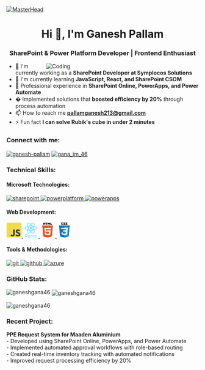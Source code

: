 [![MasterHead](https://media.licdn.com/dms/image/D5616AQHBLGzrm-o0SQ/profile-displaybackgroundimage-shrink_350_1400/0/1691553490961?e=1703116800&v=beta&t=g6iCBLrKD8raUrmpfUg5Xt-N7UaA7N2mynA0EzgrYt0)](https://ganeshgana46.io)
<h1 align="center">Hi 👋, I'm Ganesh Pallam</h1>
<h3 align="center">SharePoint & Power Platform Developer | Frontend Enthusiast</h3>

<img align="right" alt="Coding" width="400" src="https://imgs.search.brave.com/WVq9fsl-IQF3p1ezdJmMdaqa39WMhnm9_jgAPpIK720/rs:fit:500:0:0/g:ce/aHR0cHM6Ly9naWZk/Yi5jb20vaW1hZ2Vz/L2hpZ2gvYW5pbWF0/ZWQtbWFuLWNvbXB1/dGVyLWNvZGluZy1u/YWU2bWVjMzc4bHNn/MWkzLmdpZg.jpeg"/>

- 🔭 I'm currently working as a **SharePoint Developer at Symplocos Solutions**
- 🌱 I'm currently learning **JavaScript, React, and SharePoint CSOM**
- 💼 Professional experience in **SharePoint Online, PowerApps, and Power Automate**
- � Implemented solutions that **boosted efficiency by 20%** through process automation
- 📫 How to reach me **pallamganesh213@gmail.com**
- ⚡ Fun fact **I can solve Rubik's cube in under 2 minutes**

<h3 align="left">Connect with me:</h3>
<p align="left">
<a href="https://linkedin.com/in/ganesh-pallam" target="blank"><img align="center" src="https://raw.githubusercontent.com/rahuldkjain/github-profile-readme-generator/master/src/images/icons/Social/linked-in-alt.svg" alt="ganesh-pallam" height="30" width="40" /></a>
<a href="https://instagram.com/gana_im_46" target="blank"><img align="center" src="https://raw.githubusercontent.com/rahuldkjain/github-profile-readme-generator/master/src/images/icons/Social/instagram.svg" alt="gana_im_46" height="30" width="40" /></a>
</p>

<h3 align="left">Technical Skills:</h3>
<h4>Microsoft Technologies:</h4>
<p align="left">
  <a href="https://www.microsoft.com/en-us/microsoft-365/sharepoint/collaboration" target="_blank" rel="noreferrer"> 
    <img src="https://upload.wikimedia.org/wikipedia/commons/thumb/e/ee/Microsoft_SharePoint_2013_logo.svg/1200px-Microsoft_SharePoint_2013_logo.svg.png" alt="sharepoint" width="40" height="40"/> 
  </a>
  <a href="https://powerplatform.microsoft.com/" target="_blank" rel="noreferrer"> 
    <img src="https://upload.wikimedia.org/wikipedia/commons/thumb/d/d2/Microsoft_Power_Platform_logo.svg/1200px-Microsoft_Power_Platform_logo.svg.png" alt="powerplatform" width="80" height="40"/> 
  </a>
  <a href="https://powerapps.microsoft.com/" target="_blank" rel="noreferrer"> 
    <img src="https://logowik.com/content/uploads/images/power-apps5848.jpg" alt="powerapps" width="40" height="40"/> 
  </a>
</p>

<h4>Web Development:</h4>
<p align="left">
  <a href="https://developer.mozilla.org/en-US/docs/Web/JavaScript" target="_blank" rel="noreferrer"> 
    <img src="https://raw.githubusercontent.com/devicons/devicon/master/icons/javascript/javascript-original.svg" alt="javascript" width="40" height="40"/> 
  </a>
  <a href="https://reactjs.org/" target="_blank" rel="noreferrer"> 
    <img src="https://raw.githubusercontent.com/devicons/devicon/master/icons/react/react-original-wordmark.svg" alt="react" width="40" height="40"/> 
  </a>
  <a href="https://www.w3.org/html/" target="_blank" rel="noreferrer"> 
    <img src="https://raw.githubusercontent.com/devicons/devicon/master/icons/html5/html5-original-wordmark.svg" alt="html5" width="40" height="40"/> 
  </a>
  <a href="https://www.w3schools.com/css/" target="_blank" rel="noreferrer"> 
    <img src="https://raw.githubusercontent.com/devicons/devicon/master/icons/css3/css3-original-wordmark.svg" alt="css3" width="40" height="40"/> 
  </a>
</p>

<h4>Tools & Methodologies:</h4>
<p align="left">
  <a href="https://git-scm.com/" target="_blank" rel="noreferrer"> 
    <img src="https://www.vectorlogo.zone/logos/git-scm/git-scm-icon.svg" alt="git" width="40" height="40"/> 
  </a>
  <a href="https://github.com/" target="_blank" rel="noreferrer"> 
    <img src="https://www.vectorlogo.zone/logos/github/github-icon.svg" alt="github" width="40" height="40"/> 
  </a>
  <a href="https://azure.microsoft.com/" target="_blank" rel="noreferrer"> 
    <img src="https://www.vectorlogo.zone/logos/microsoft_azure/microsoft_azure-icon.svg" alt="azure" width="40" height="40"/> 
  </a>
</p>

<h3 align="left">GitHub Stats:</h3>
<p><img align="left" src="https://github-readme-stats.vercel.app/api/top-langs?username=ganeshgana46&show_icons=true&locale=en&layout=compact" alt="ganeshgana46" /></p>

<p>&nbsp;<img align="center" src="https://github-readme-stats.vercel.app/api?username=ganeshgana46&show_icons=true&locale=en" alt="ganeshgana46" /></p>

<p><img align="center" src="https://github-readme-streak-stats.herokuapp.com/?user=ganeshgana46&" alt="ganeshgana46" /></p>

<h3 align="left">Recent Project:</h3>
<p><b>PPE Request System for Maaden Aluminium</b><br>
- Developed using SharePoint Online, PowerApps, and Power Automate<br>
- Implemented automated approval workflows with role-based routing<br>
- Created real-time inventory tracking with automated notifications<br>
- Improved request processing efficiency by 20%</p>
